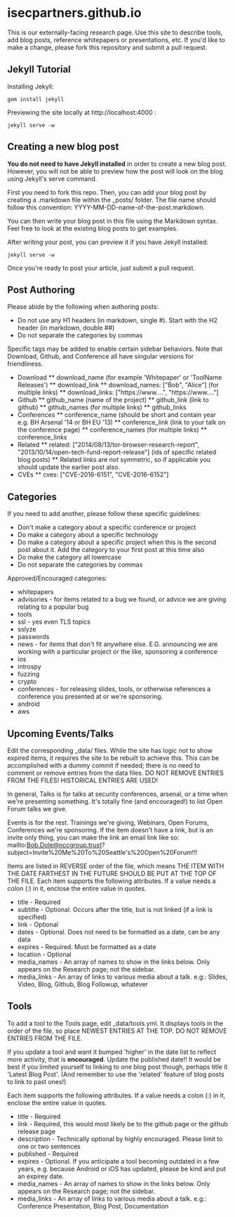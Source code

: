 isecpartners.github.io
======================

This is our externally-facing research page. Use this site to describe tools,
add blog posts, reference whitepapers or presentations, etc. If you'd like to
make a change, please fork this repository and submit a pull request.


Jekyll Tutorial
---------------

Installing Jekyll:

    gem install jekyll


Previewing the site locally at http://localhost:4000 :

    jekyll serve -w


Creating a new blog post
------------------------

__You do not need to have Jekyll installed__ in order to create a new blog post.
However, you will not be able to preview how the post will look on the blog using
Jekyll's serve command.

First you need to fork this repo. Then, you can add your blog post by creating
a .markdown file within the _posts/ folder. The file name should follow this
convention: YYYY-MM-DD-name-of-the-post.markdown.

You can then write your blog post in this file using the Markdown syntax. Feel
free to look at the existing blog posts to get examples.

After writing your post, you can preview it if you have Jekyll installed:

    jekyll serve -w

Once you're ready to post your article, just submit a pull request.

Post Authoring
--------------

Please abide by the following when authoring posts:

* Do not use any H1 headers (in markdown, single #). Start with the H2 header (in markdown, double ##)
* Do not separate the categories by commas

Specific tags may be added to enable certain sidebar behaviors. Note that Download, Github, and Conference all have singular versions for friendliness.

* Download
** download_name (for example 'Whitepaper' or 'ToolName Releases')
** download_link
** download_names: ["Bob", "Alice"] (for multiple links)
** download_links: ["https://www....", "https://www...."]
* Github
** github_name (name of the project)
** github_link (link to github)
** github_names (for multiple links)
** github_links
* Conferences
** conference_name (should be short and contain year  e.g. BH Arsenal '14 or BH EU '13)
** conference_link (link to your talk on the conference page)
** conference_names (for multiple links)
** conference_links
* Related
** related: ["2014/08/13/tor-browser-research-report", "2013/10/14/open-tech-fund-report-release"] (ids of specific related blog posts)
** Related links are _not_ symmetric, so if applicable you should update the earlier post also.
* CVEs
** cves: ["CVE-2016-6151", "CVE-2016-6152"]


Categories
----------

If you need to add another, please follow these specific guidelines:

* Don't make a category about a specific conference or project
* Do make a category about a specific technology
* Do make a category about a specific project when this is the second post about it. Add the category to your first post at this time also
* Do make the category all lowercase
* Do not separate the categories by commas


Approved/Encouraged categories:

* whitepapers
* advisories - for items related to a bug we found, or advice we are giving relating to a popular bug
* tools
* ssl - yes even TLS topics
* sslyze
* passwords
* news - for items that don't fit anywhere else. E.G. announcing we are working with a particular project or the like, sponsoring a conference
* ios
* introspy
* fuzzing
* crypto
* conferences - for releasing slides, tools, or otherwise references a conference you presented at or we're sponsoring.
* android
* aws

Upcoming Events/Talks
---------------------

Edit the corresponding _data/ files. While the site has logic not to show expired items, it requires the site to be rebuilt to achieve this. This can be accomplished with a dummy commit if needed; there is no need to comment or remove entries from the data files. DO NOT REMOVE ENTRIES FROM THE FILES! HISTORICAL ENTRIES ARE USED!

In general, Talks is for talks at security conferences, arsenal, or a time when we're presenting something. It's totally fine (and encouraged!) to list Open Forum talks we give.

Events is for the rest. Trainings we're giving, Webinars, Open Forums, Conferences we're sponsoring. If the item doesn't have a link, but is an invite only thing, you can make the link an email link like so:  mailto:Bob.Dole@nccgroup.trust?subject=Invite%20Me%20To%20Seattle's%20Open%20Forum!!!

Items are listed in REVERSE order of the file, which means THE ITEM WITH THE DATE FARTHEST IN THE FUTURE SHOULD BE PUT AT THE TOP OF THE FILE. Each item supports the following attributes. If a value needs a colon (:) in it, enclose the entire value in quotes.

* title - Required
* subtitle - Optional. Occurs after the title, but is not linked (if a link is specified)
* link - Optional
* dates - Optional. Does not need to be formatted as a date, can be any data
* expires - Required. Must be formatted as a date
* location - Optional
* media_names - An array of names to show in the links below. Only appears on the Research page; not the sidebar.
* media_links -  An array of links to various media about a talk. e.g.: Slides, Video, Blog, Github, Blog Followup, whatever

Tools 
-------

To add a tool to the Tools page, edit _data/tools.yml.  It displays tools in the order of the file, so place NEWEST ENTRIES AT THE TOP.  DO NOT REMOVE ENTRIES FROM THE FILE.

If you update a tool and want it bumped 'higher' in the date list to reflect more activity, that is __encouraged__. Update the published date!! It would be best if you limited yourself to linking to one blog post though, perhaps title it 'Latest Blog Post'.  (And remember to use the 'related' feature of blog posts to link to past ones!)

Each item supports the following attributes. If a value needs a colon (:) in it, enclose the entire value in quotes.

* title - Required
* link - Required, this would most likely be to the github page or the github release page 
* description - Technically optional by highly encouraged. Please limit to one or two sentences
* published - Required
* expires - Optional. If you anticipate a tool becoming outdated in a few years, e.g. because Android or iOS has updated, please be kind and put an expirey date. 
* media_names - An array of names to show in the links below. Only appears on the Research page; not the sidebar.
* media_links -  An array of links to various media about a talk. e.g.: Conference Presentation, Blog Post, Documentation